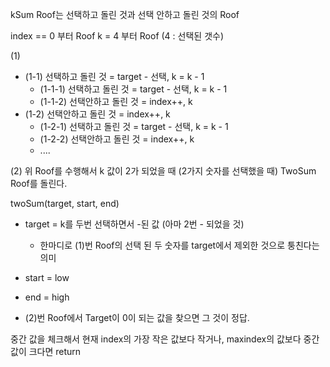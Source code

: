 kSum Roof는 
선택하고 돌린 것과
선택 안하고 돌린 것의 Roof

index == 0 부터 Roof
k = 4 부터 Roof (4 : 선택된 갯수)

(1)
  * (1-1) 선택하고 돌린 것 = target - 선택, k = k - 1
    * (1-1-1) 선택하고 돌린 것 = target - 선택, k = k - 1
    * (1-1-2) 선택안하고 돌린 것 = index++, k 
  * (1-2) 선택안하고 돌린 것 = index++, k
    *  (1-2-1) 선택하고 돌린 것 = target - 선택, k = k - 1
    *  (1-2-2) 선택안하고 돌린 것 = index++, k
    * ....


(2)
위 Roof를 수행해서 k 값이 2가 되었을 때 (2가지 숫자를 선택했을 때)
TwoSum Roof를 돌린다.

twoSum(target, start, end)
* target = k를 두번 선택하면서 -된 값 (아마 2번 - 되었을 것)
  - 한마디로 (1)번 Roof의 선택 된 두 숫자를 target에서 제외한 것으로 퉁친다는 의미
 
* start = low
* end = high


  
* (2)번 Roof에서 Target이 0이 되는 값을 찾으면 그 것이 정답.


중간 값을 체크해서 현재 index의 가장 작은 값보다 작거나,
maxindex의 값보다 중간 값이 크다면
return
